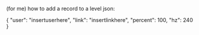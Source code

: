 (for me) how to add a record to a level json:

{
            "user": "insertuserhere",
            "link": "insertlinkhere",
            "percent": 100,
            "hz": 240
}
